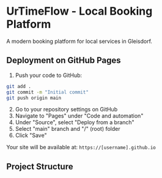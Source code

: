 # UrTimeFlow - Local Booking Platform

A modern booking platform for local services in Gleisdorf.

## Deployment on GitHub Pages

1. Push your code to GitHub:
```bash
git add .
git commit -m "Initial commit"
git push origin main
```

2. Go to your repository settings on GitHub
3. Navigate to "Pages" under "Code and automation"
4. Under "Source", select "Deploy from a branch"
5. Select "main" branch and "/" (root) folder
6. Click "Save"

Your site will be available at: `https://[username].github.io`

## Project Structure

